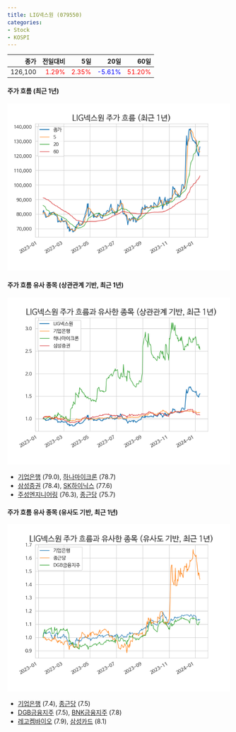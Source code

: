 ```yaml
---
title: LIG넥스원 (079550)
categories:
- Stock
- KOSPI
---
```


|종가|전일대비|5일|20일|60일|
|---:|-------:|--:|---:|---:|
|126,100|<span style="color: red">1.29%</span>|<span style="color: red">2.35%</span>|<span style="color: blue">-5.61%</span>|<span style="color: red">51.20%</span>|

<!-- more -->

#### 주가 흐름 (최근 1년)
![079550](/assets/images/stock/079550.png)


#### 주가 흐름 유사 종목 (상관관계 기반, 최근 1년)
![079550](/assets/images/stock/079550_corr.png)
- [기업은행](/024110/) (79.0), [하나마이크론](/067310/) (78.7)
- [삼성증권](/016360/) (78.4), [SK하이닉스](/000660/) (77.6)
- [주성엔지니어링](/036930/) (76.3), [종근당](/185750/) (75.7)


#### 주가 흐름 유사 종목 (유사도 기반, 최근 1년)
![079550](/assets/images/stock/079550_sim.png)
- [기업은행](/024110/) (7.4), [종근당](/185750/) (7.5)
- [DGB금융지주](/139130/) (7.5), [BNK금융지주](/138930/) (7.8)
- [레고켐바이오](/141080/) (7.9), [삼성카드](/029780/) (8.1)